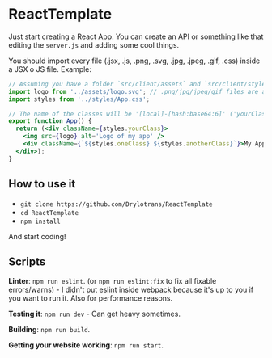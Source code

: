 # ReactTemplate
Just start creating a React App.
You can create an API or something like that editing the `server.js` and adding some cool things.

You should import every file (.jsx, .js, .png, .svg, .jpg, .jpeg, .gif, .css) inside a JSX o JS file.
Example:
```jsx
// Assuming you have a folder `src/client/assets` and `src/client/styles`...
import logo from '../assets/logo.svg'; // .png/jpg/jpeg/gif files are also supported
import styles from '../styles/App.css';

// The name of the classes will be '[local]-[hash:base64:6]' ('yourClass-1ECm9i')
export function App() {
  return (<div className={styles.yourClass}>
    <img src={logo} alt='Logo of my app' />
    <div className={`${styles.oneClass} ${styles.anotherClass}`}>My App!</div>
  </div>);
}
```

## How to use it
- `git clone https://github.com/Drylotrans/ReactTemplate`
- `cd ReactTemplate`
- `npm install`

And start coding!


## Scripts
**Linter**: `npm run eslint`. (or `npm run eslint:fix` to fix all fixable errors/warns) - I didn't put eslint inside webpack because it's up to you if you want to run it. Also for performance reasons.

**Testing it**: `npm run dev` - Can get heavy sometimes.

**Building**: `npm run build`.

**Getting your website working**: `npm run start`.